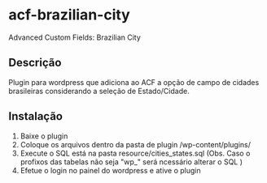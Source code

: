 # acf-brazilian-city
Advanced Custom Fields: Brazilian City

## Descrição

Plugin para wordpress que adiciona ao ACF a opção de campo de cidades brasileiras considerando a seleção de Estado/Cidade.

## Instalação

1. Baixe o plugin
2. Coloque os arquivos dentro da pasta de plugin /wp-content/plugins/
3. Execute o SQL está na pasta resource/cities_states.sql (Obs. Caso o profixos das tabelas não seja "wp_" será ncessário alterar o SQL )
4. Efetue o login no painel do wordpress e ative o plugin
